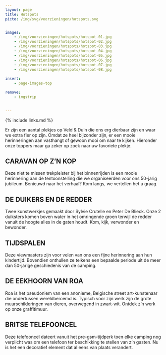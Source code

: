 ```yaml
---
layout: page
title: Hotspots
picto: /img/svg/voorzieningen/hotspots.svg


images:
    - /img/voorzieningen/hotspots/hotspot-01.jpg
    - /img/voorzieningen/hotspots/hotspot-02.jpg
    - /img/voorzieningen/hotspots/hotspot-03.jpg
    - /img/voorzieningen/hotspots/hotspot-04.jpg
    - /img/voorzieningen/hotspots/hotspot-05.jpg
    - /img/voorzieningen/hotspots/hotspot-06.jpg
    - /img/voorzieningen/hotspots/hotspot-07.jpg
    - /img/voorzieningen/hotspots/hotspot-08.jpg
    
insert:
    - page-images-top

remove:
    - imgstrip
    

---
```

{% include links.md %}

Er zijn een aantal plekjes op Veld & Duin die ons erg dierbaar zijn en waar we extra fier op zijn. Omdat ze heel bijzonder zijn, er een mooie herinneringen aan vasthangt of gewoon mooi om naar te kijken. 
Hieronder onze toppers maar ga zeker op zoek naar uw favoriete plekje. 

## CARAVAN OP Z’N KOP
Deze niet te missen trekpleister bij het binnenrijden is een mooie herinnering aan de tentoonstelling die we organiseerden voor ons 50-jarig jubileum. Benieuwd naar het verhaal? Kom langs, we vertellen het u graag.

## DE DUIKERS EN DE REDDER
Twee kunstwerkjes gemaakt door Sylvie Crutelle en Peter De Blieck. 
Onze 2 duiksters komen boven water in het omringende groen terwijl de redder vanuit de hoogte alles in de gaten houdt. Kom, kijk, verwonder en bewonder.

## TIJDSPALEN
Deze viewmasters zijn voor velen van ons een fijne herinnering aan hun kindertijd. Bovendien onthullen ze telkens een bepaalde periode uit de meer dan 50-jarige geschiedenis van de camping. 

## DE EEKHOORN VAN ROA
Roa is het pseudoniem van een anonieme, Belgische street art-kunstenaar die ondertussen wereldberoemd is. Typisch voor zijn werk zijn de grote muurschilderingen van dieren, overwegend in zwart-wit. Ontdek z’n werk op onze graffitimuur.

## BRITSE TELEFOONCEL
Deze telefooncel dateert vanuit het pre-gsm-tijdperk toen elke camping nog verplicht was om een telefoon ter beschikking te stellen van z’n gasten. Nu is het een decoratief element dat al eens van plaats verandert.
